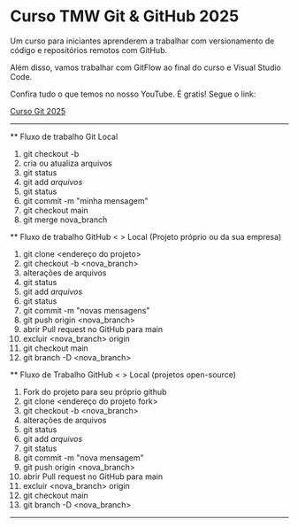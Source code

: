 # Curso TMW Git & GitHub 2025

Um curso para iniciantes
 aprenderem a trabalhar com 
versionamento de código e 
repositórios remotos com GitHub.

Além disso, vamos trabalhar com
 GitFlow ao final do curso e 
Visual Studio Code.

Confira tudo o que temos no 
nosso YouTube. É gratis! Segue o link:

[Curso Git 2025](https://youtube.com/@teomewhy)


---------------------------

** Fluxo de trabalho Git Local

01. git checkout -b <nova branch>
02. cria ou atualiza arquivos
03. git status
04. git add *arquivos*
05. git status
06. git commit -m "minha mensagem"
07. git checkout main
08. git merge nova_branch

** Fluxo de trabalho GitHub < > Local (Projeto próprio ou da sua empresa)

01. git clone <endereço do projeto>
02. git checkout -b <nova_branch>
03. alterações de arquivos
04. git status
05. git add *arquivos*
06. git status
07. git commit -m "novas mensagens"
08. git push origin <nova_branch>
09. abrir Pull request no GitHub para main
10. excluir <nova_branch> origin
11. git checkout main
12. git branch -D <nova_branch>

** Fluxo de Trabalho GitHub < > Local (projetos open-source)

01. Fork do projeto para seu próprio github
02. git clone <endereço do projeto fork>
03. git checkout -b <nova_branch>
04. alterações de arquivos
05. git status
06. git add *arquivos*
07. git status
08. git commit -m "nova mensagem"
09. git push origin <nova_branch>
10. abrir Pull request no GitHub para main
11. excluir <nova_branch> origin
12. git checkout main
13. git branch -D <nova_branch>


-----------